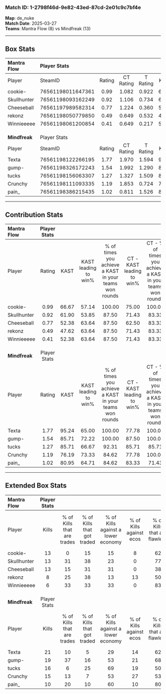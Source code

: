 ### Match ID: 1-2798f46d-9e82-43ed-87cd-2e01c9c7bf4e  
**Map**: de_nuke  
**Match Date**: 2025-03-27  
**Teams**: Mantra Flow (8) vs Mindfreak (13)  

---  

## Box Stats  

| **Mantra Flow** | Player Stats      |        |           |          |       |       |       |         |        |      |     |
| :- | :- | :-: | :-: | :-: | :-: | :-: | :-: | :-: | :-: | :-: | :-: |
| Player          | SteamID           | Rating | CT Rating | T Rating | KAST  |  ADR  | Kills | Assists | Deaths | K/D  | HS% |
| cookie-         | 76561198011647361 |  0.99  |   1.082   |  0.922   | 66.67 | 67.5  |  13   |    4    |   13   | 1.00 | 38  |
| Skullhunter     | 76561198093162249 |  0.92  |   1.106   |  0.734   | 61.90 | 89.1  |  13   |    4    |   17   | 0.76 | 61  |
| Cheeseball      | 76561197989582314 |  0.77  |   1.224   |  0.360   | 52.38 | 74.4  |  13   |    3    |   18   | 0.72 | 30  |
| rekonz          | 76561198050779850 |  0.49  |   0.649   |  0.532   | 47.62 | 58.2  |   8   |    4    |   18   | 0.44 | 37  |
| Winnieeeee      | 76561198061200854 |  0.41  |   0.649   |  0.217   | 52.38 | 36.7  |   6   |    2    |   16   | 0.38 | 50  |
|                 |                   |        |           |          |       |       |       |         |        |      |     |
|                 |                   |        |           |          |       |       |       |         |        |      |     |
|                 |                   |        |           |          |       |       |       |         |        |      |     |
| **Mindfreak**   | Player Stats      |        |           |          |       |       |       |         |        |      |     |
| Player          | SteamID           | Rating | CT Rating | T Rating | KAST  |  ADR  | Kills | Assists | Deaths | K/D  | HS% |
| Texta           | 76561198122266195 |  1.77  |   1.970   |  1.594   | 95.24 | 104.8 |  21   |    9    |   9    | 2.33 | 66  |
| gump-           | 76561198326172243 |  1.54  |   1.992   |  1.290   | 85.71 | 92.4  |  19   |    6    |   10   | 1.90 | 57  |
| tucks           | 76561198156063307 |  1.27  |   1.327   |  1.509   | 85.71 | 72.2  |  16   |    5    |   13   | 1.23 | 75  |
| Crunchy         | 76561198111093335 |  1.19  |   1.853   |  0.724   | 76.19 | 69.3  |  15   |    3    |   11   | 1.36 | 73  |
| pain_           | 76561198386215435 |  1.02  |   0.811   |  1.526   | 80.95 | 66.7  |  10   |    5    |   11   | 0.91 | 70  |
---  

## Contribution Stats  

| **Mantra Flow** | Player Stats |       |                      |                                                        |                           |                                                             |                          |                                                            |
| :- | :-: | :-: | :-: | :-: | :-: | :-: | :-: | :-: |
| Player          |    Rating    | KAST  | KAST leading to win% | % of times you achieve a KAST in your teams won rounds | CT - KAST leading to win% | CT - % of times you achieve a KAST in your teams won rounds | T - KAST leading to win% | T - % of times you achieve a KAST in your teams won rounds |
| cookie-         |     0.99     | 66.67 |        57.14         |                         100.00                         |           75.00           |                           100.00                            |          33.33           |                           100.00                           |
| Skullhunter     |     0.92     | 61.90 |        53.85         |                         87.50                          |           71.43           |                            83.33                            |          33.33           |                           100.00                           |
| Cheeseball      |     0.77     | 52.38 |        63.64         |                         87.50                          |           62.50           |                            83.33                            |          66.67           |                           100.00                           |
| rekonz          |     0.49     | 47.62 |        63.64         |                         87.50                          |           71.43           |                            83.33                            |          50.00           |                           100.00                           |
| Winnieeeee      |     0.41     | 52.38 |        63.64         |                         87.50                          |           71.43           |                            83.33                            |          50.00           |                           100.00                           |
|                 |              |       |                      |                                                        |                           |                                                             |                          |                                                            |
|                 |              |       |                      |                                                        |                           |                                                             |                          |                                                            |
|                 |              |       |                      |                                                        |                           |                                                             |                          |                                                            |
| **Mindfreak**   | Player Stats |       |                      |                                                        |                           |                                                             |                          |                                                            |
| Player          |    Rating    | KAST  | KAST leading to win% | % of times you achieve a KAST in your teams won rounds | CT - KAST leading to win% | CT - % of times you achieve a KAST in your teams won rounds | T - KAST leading to win% | T - % of times you achieve a KAST in your teams won rounds |
| Texta           |     1.77     | 95.24 |        65.00         |                         100.00                         |           77.78           |                           100.00                            |          54.55           |                           100.00                           |
| gump-           |     1.54     | 85.71 |        72.22         |                         100.00                         |           87.50           |                           100.00                            |          60.00           |                           100.00                           |
| tucks           |     1.27     | 85.71 |        66.67         |                         92.31                          |           85.71           |                            85.71                            |          54.55           |                           100.00                           |
| Crunchy         |     1.19     | 76.19 |        73.33         |                         84.62                          |           77.78           |                           100.00                            |          66.67           |                           66.67                            |
| pain_           |     1.02     | 80.95 |        64.71         |                         84.62                          |           83.33           |                            71.43                            |          54.55           |                           100.00                           |
---  

## Extended Box Stats  

| **Mantra Flow** | Player Stats |                            |                            |                                    |                         |                              |                                 |        |                             |                                     |                          |                               |                            |
| :- | :-: | :-: | :-: | :-: | :-: | :-: | :-: | :-: | :-: | :-: | :-: | :-: | :-: |
| Player          |    Kills     | % of Kills that are trades | % of Kills that got traded | % of Kills against a lower economy | % of Kills against ecos | % of Kills that are flawless | % of Kills that are close duels | Deaths | % of Deaths that get traded | % of Deaths against a lower economy | % of Deaths against ecos | % of Deaths that are flawless | % of Deaths that are close |
| cookie-         |      13      |             0              |             15             |                 15                 |            8            |              62              |                0                |   13   |              8              |                 23                  |            8             |              46               |             8              |
| Skullhunter     |      13      |             31             |             38             |                 23                 |            0            |              77              |                0                |   17   |              6              |                 24                  |            6             |              35               |             12             |
| Cheeseball      |      13      |             15             |             31             |                 31                 |            0            |              38              |                0                |   18   |             17              |                 22                  |            6             |              83               |             6              |
| rekonz          |      8       |             25             |             38             |                 13                 |           13            |              50              |                0                |   18   |             17              |                 22                  |            6             |              72               |             11             |
| Winnieeeee      |      6       |             33             |             33             |                 33                 |            0            |              83              |                0                |   16   |             13              |                 13                  |            0             |              56               |             0              |
|                 |              |                            |                            |                                    |                         |                              |                                 |        |                             |                                     |                          |                               |                            |
|                 |              |                            |                            |                                    |                         |                              |                                 |        |                             |                                     |                          |                               |                            |
|                 |              |                            |                            |                                    |                         |                              |                                 |        |                             |                                     |                          |                               |                            |
| **Mindfreak**   | Player Stats |                            |                            |                                    |                         |                              |                                 |        |                             |                                     |                          |                               |                            |
| Player          |    Kills     | % of Kills that are trades | % of Kills that got traded | % of Kills against a lower economy | % of Kills against ecos | % of Kills that are flawless | % of Kills that are close duels | Deaths | % of Deaths that get traded | % of Deaths against a lower economy | % of Deaths against ecos | % of Deaths that are flawless | % of Deaths that are close |
| Texta           |      21      |             10             |             5              |                 29                 |           14            |              62              |                5                |   9    |             11              |                 44                  |            11            |              67               |             0              |
| gump-           |      19      |             37             |             16             |                 53                 |           21            |              68              |                5                |   10   |             20              |                 30                  |            0             |              50               |             0              |
| tucks           |      16      |             6              |             25             |                 69                 |           19            |              50              |               13                |   13   |             46              |                 31                  |            0             |              62               |             0              |
| Crunchy         |      15      |             13             |             7              |                 53                 |           27            |              53              |                7                |   11   |             18              |                 36                  |            0             |              82               |             0              |
| pain_           |      10      |             20             |             10             |                 60                 |           10            |              80              |               10                |   11   |             45              |                 36                  |            9             |              73               |             0              |
